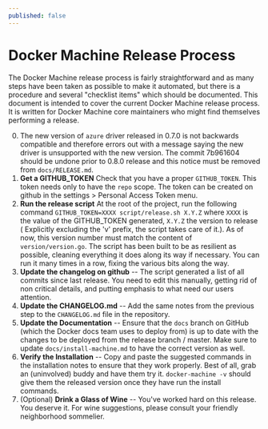 ```yaml
---
published: false
---
```


# Docker Machine Release Process

The Docker Machine release process is fairly straightforward and as many steps
have been taken as possible to make it automated, but there is a procedure and
several "checklist items" which should be documented.  This document is intended
to cover the current Docker Machine release process.  It is written for Docker
Machine core maintainers who might find themselves performing a release.

0.  The new version of `azure` driver released in 0.7.0 is not backwards compatible
    and therefore errors out with a message saying the new driver is unsupported with
    the new version. The commit 7b961604 should be undone prior to 0.8.0 release and
    this notice must be removed from `docs/RELEASE.md`.
1.  **Get a GITHUB_TOKEN** Check that you have a proper `GITHUB_TOKEN`. This
    token needs only to have the `repo` scope. The token can be created on github
    in the settings > Personal Access Token menu.
2.  **Run the release script** At the root of the project, run the following
    command `GITHUB_TOKEN=XXXX script/release.sh X.Y.Z` where `XXXX` is the
    value of the GITHUB_TOKEN generated, `X.Y.Z` the version to release
    ( Explicitly excluding the 'v' prefix, the script takes care of it.). As of
    now, this version number must match the content of `version/version.go`. The
    script has been built to be as resilient as possible, cleaning everything
    it does along its way if necessary. You can run it many times in a row,
    fixing the various bits along the way.
3.  **Update the changelog on github** -- The script generated a list of all
    commits since last release. You need to edit this manually, getting rid of
    non critical details, and putting emphasis to what need our users attention.
4.  **Update the CHANGELOG.md** -- Add the same notes from the previous step to
    the `CHANGELOG.md` file in the repository.
5.  **Update the Documentation** -- Ensure that the `docs` branch on GitHub
    (which the Docker docs team uses to deploy from) is up to date with the
    changes to be deployed from the release branch / master.  Make sure to
    update `docs/install-machine.md` to have the correct version as well.
6.  **Verify the Installation** -- Copy and paste the suggested commands in the
    installation notes to ensure that they work properly.  Best of all, grab an
    (uninvolved) buddy and have them try it.  `docker-machine -v` should give
    them the released version once they have run the install commands.
7.  (Optional) **Drink a Glass of Wine** -- You've worked hard on this release.
    You deserve it.  For wine suggestions, please consult your friendly
    neighborhood sommelier.
